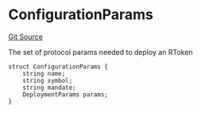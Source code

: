 # ConfigurationParams
[Git Source](https://github.com/larrythecucumber321/protocol/blob/77d337b8595ba96d069ded321419b36a61984170/contracts/interfaces/IFacadeWrite.sol)

The set of protocol params needed to deploy an RToken


```solidity
struct ConfigurationParams {
    string name;
    string symbol;
    string mandate;
    DeploymentParams params;
}
```

